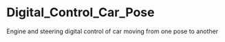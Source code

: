 # Digital_Control_Car_Pose

Engine and steering digital control of car moving from one pose 
to another

